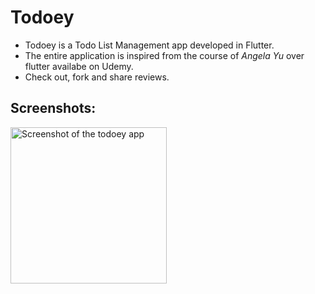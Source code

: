 # Todoey

* Todoey is a Todo List Management app developed in Flutter.
* The entire application is inspired from the course of *Angela Yu* over flutter availabe on Udemy.
* Check out, fork and share reviews.

## Screenshots:

<img src="screenshots/screenshot.jpeg" width =250 alt="Screenshot of the todoey app">
